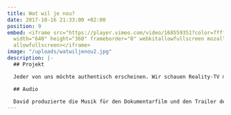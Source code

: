 ```yaml
---
title: Wat wil je nou?
date: 2017-10-16 21:33:00 +02:00
position: 9
embed: <iframe src="https://player.vimeo.com/video/168559351?color=ffffff&title=0&byline=0&portrait=0"
  width="640" height="360" frameborder="0" webkitallowfullscreen mozallowfullscreen
  allowfullscreen></iframe>
image: "/uploads/watwiljenou2.jpg"
description: |-
  ## Projekt

  Jeder von uns möchte authentisch erscheinen. Wir schauen Reality-TV mit echten Menschen statt Schauspielern, wir zeigen uns von unserer einzigartigen Seite auf Facebook und wollen dabei ebenso authentisch sein. Wir glauben daran, dass wir das aus freier Entscheidung heraus tun, aber ist das wirklich so? Können wir noch von Authentizität sprechen, wenn jeder nach dem gleichen strebt? “Wat Wil Je Nou?” (zu deutsch: “Was willst du?”) nähert sich mittels Film, Interviews und Essays der Besessenheit mit einem der unklarsten Konzepte unserer Zeit: Authentizität. Der Film wurde für den Best Groninger Film 2016 nominiert und war u.a. beim Northern Film Festival in Leeuwarden zu sehen. Sehen Sie den ganzen Film auf der [Website](http://www.watwiljenou.nl).

  ## Audio

  David produzierte die Musik für den Dokumentarfilm und den Trailer des Films. Beim Komponieren des unkonventionellen Soundtracks verwendete er strenge Regeln; so arbeitete er den ganzen Film mit einem musikalischen Thema, das auf dem Intro von Igor Strawinskys "Le Sacre du Printemps" basiert ist. Der Einsatz eines Klavier als Schlaginstrument war dabei eines der Mittel, um einen unverwechselbaren Klang zu erzeugen.
---
```


